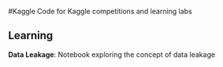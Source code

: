 #Kaggle
Code for Kaggle competitions and learning labs

## Learning
**Data Leakage**: Notebook exploring the concept of data leakage 